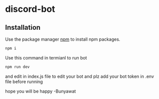 # discord-bot
## Installation

Use the package manager [npm](https://nodejs.org/en/) to install npm packages.


```bash
npm i
```
Use this command in termianl to run bot
```bash
npm run dev
```
and edit in index.js file to edit your bot and plz add your bot token in .env file before running

hope you will be happy -Bunyawat
